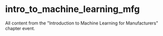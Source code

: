 # intro_to_machine_learning_mfg
All content from the "Introduction to Machine Learning for Manufacturers" chapter event.

